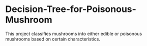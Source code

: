 # Decision-Tree-for-Poisonous-Mushroom
This project classifies mushrooms into either edible or poisonous mushrooms based on certain characteristics.
